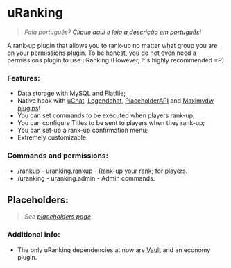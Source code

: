# uRanking
>*Fala português? [Clique aqui e leia a descrição em português](https://github.com/BrunnoFdc/uRanking/blob/master/README-pt_BR.md)!*

A rank-up plugin that allows you to rank-up no matter what group you are on your permissions plugin.
To be honest, you do not even need a permissions plugin to use uRanking (However, It's highly recommended =P)

### Features:
- Data storage with MySQL and Flatfile;
- Native hook with [uChat](https://github.com/FabioZumbi12/UltimateChat), [Legendchat](https://github.com/SubZero0/Legendchat), 
[PlaceholderAPI](https://www.spigotmc.org/resources/placeholderapi.6245/) and [Maximvdw plugins](https://www.spigotmc.org/resources/authors/maximvdw.6687/)!
- You can set commands to be executed when players rank-up;
- You can configure Titles to be sent to players when they rank-up;
- You can set-up a rank-up confirmation menu; 
- Extremely customizable.

### Commands and permissions:
- /rankup - uranking.rankup - Rank-up your rank; for players. 
- /uranking - uranking.admin - Admin commands.

## Placeholders:
> *See [placeholders page](./docs/placeholders.md)*

### Additional info:
- The only uRanking dependencies at now are [Vault](https://dev.bukkit.org/projects/vault) and an economy plugin. 
